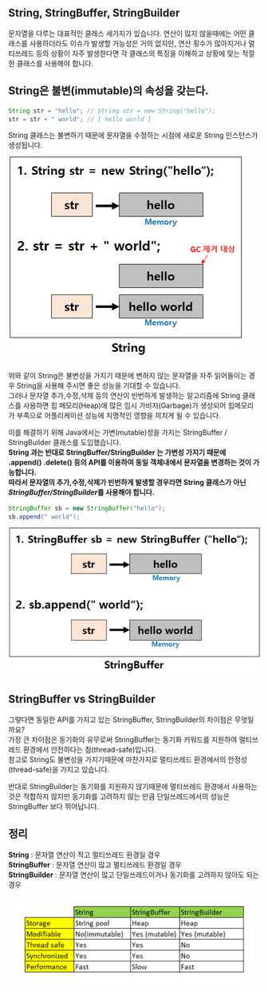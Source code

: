 ## String, StringBuffer, StringBuilder

문자열을 다루는 대표적인 클래스 세가지가 있습니다.
연산이 많지 않을때에는 어떤 클래스를 사용하더라도 이슈가 발생할 가능성은 거의 없지만, 연산 횟수가 많아지거나 멀티쓰레드 등의 상황이 자주 발생한다면 각 클래스의 특징을 이해하고 상황에 맞는 적절한 클래스를 사용해야 합니다.

## String은 불변(immutable)의 속성을 갖는다.
```java
String str = "hello"; // String str = new String("hello");
str = str + " world"; // [ hello world ] 
``` 
String 클래스는 불변하기 때문에 문자열을 수정하는 시점에 새로운 String 인스턴스가 생성됩니다.

![](screen/99948B355E2F13350F.png)

위와 같이 String은 불변성을 가지기 때문에 변하지 않는 문자열을 자주 읽어들이는 경우 String을 사용해 주시면 좋은 성능을 기대할 수 있습니다.  
그러나 문자열 추가,수정,삭제 등의 연산이 빈번하게 발생하는 알고리즘에 String 클래스를 사용하면 힙 메모리(Heap)에 많은 임시 가비지(Garbage)가 생성되어 힙메모리가 부족으로 어플리케이션 성능에 치명적인 영향을 끼치게 될 수 있습니다.  

이를 해결하기 위해 Java에서는 가변(mutable)성을 가지는 StringBuffer / StringBuilder 클래스를 도입했습니다.  
**String 과는 반대로 StringBuffer/StringBuilder 는 가변성 가지기 때문에 .append() .delete() 등의 API를 이용하여 동일 객체내에서 문자열을 변경하는 것이 가능합니다.  
따라서 문자열의 추가,수정,삭제가 빈번하게 발생할 경우라면 String 클래스가 아닌 *StringBuffer/StringBuilder*를 사용해야 합니다.**

```java
StringBuffer sb = new StringBuffer("hello"); 
sb.append(" world");
```
![](screen/9923A9505E2F133608.png)

## StringBuffer vs StringBuilder
그렇다면 동일한 API를 가지고 있는 StringBuffer, StringBuilder의 차이점은 무엇일까요?  
가장 큰 차이점은 동기화의 유무로써 StringBuffer는 동기화 키워드를 지원하여 멀티쓰레드 환경에서 안전하다는 점(thread-safe)입니다.  
참고로 String도 불변성을 가지기때문에 마찬가지로  멀티쓰레드 환경에서의 안정성(thread-safe)을 가지고 있습니다.   
  
반대로 StringBuilder는 동기화를 지원하지 않기때문에 멀티쓰레드 환경에서 사용하는 것은 적합하지 않지만 동기화를 고려하지 않는 만큼 단일쓰레드에서의 성능은 StringBuffer 보다 뛰어납니다.

## 정리
**String**          :  문자열 연산이 적고 멀티쓰레드 환경일 경우  
**StringBuffer**    :  문자열 연산이 많고 멀티쓰레드 환경일 경우  
**StringBuilder**   :  문자열 연산이 많고 단일쓰레드이거나 동기화를 고려하지 않아도 되는 경우    

![](screen/99BE23375E2F133722.png)
